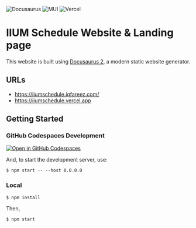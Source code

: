 ![Docusaurus](https://img.shields.io/badge/Docusaurus-%233ecc5f?style=for-the-badge)
![MUI](https://img.shields.io/badge/MUI-%230081CB.svg?style=for-the-badge&logo=mui&logoColor=white)
![Vercel](https://img.shields.io/badge/vercel-%23000000.svg?style=for-the-badge&logo=vercel&logoColor=white)

# IIUM Schedule Website & Landing page

This website is built using [Docusaurus 2](https://docusaurus.io/), a modern static website generator.

## URLs

- https://iiumschedule.iqfareez.com/
- https://iiumschedule.vercel.app

## Getting Started

### GitHub Codespaces Development

[![Open in GitHub Codespaces](https://github.com/codespaces/badge.svg)]((https://codespaces.new/iqfareez/iiumscwebsite))

And, to start the development server, use:

```
$ npm start -- --host 0.0.0.0
```

### Local

```
$ npm install
```
Then,

```
$ npm start
```

